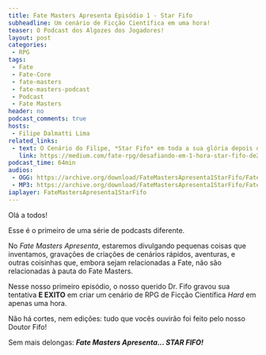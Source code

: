 ```yaml
---
title: Fate Masters Apresenta Episódio 1 - Star Fifo
subheadline: Um cenário de Ficção Científica em uma hora!
teaser: O Podcast dos Algozes dos Jogadores!
layout: post
categories:
 - RPG
tags:
 - Fate
 - Fate-Core
 - fate-masters
 - fate-masters-podcast
 - Podcast
 - Fate Masters
header: no
podcast_comments: true 
hosts:
 - Filipe Dalmatti Lima
related_links:
 - text: O Cenário do Filipe, *Star Fifo* em toda a sua glória depois de uma hora!
   link: https://medium.com/fate-rpg/desafiando-em-1-hora-star-fifo-de2bef608d3c
podcast_time: 64min
audios:
 - OGG: https://archive.org/download/FateMastersApresenta1StarFifo/FateMastersApresenta%231-StarFifo.ogg
 - MP3: https://archive.org/download/FateMastersApresenta1StarFifo/FateMastersApresenta%231-StarFifo.mp3
iaplayer: FateMastersApresenta1StarFifo
---
```


Olá a todos!

Esse é o primeiro de uma série de podcasts diferente.

No *Fate Masters Apresenta*,  estaremos divulgando pequenas coisas que
inventamos, gravações  de criações  de cenários rápidos,  aventuras, e
outras  coisinhas  que, embora  sejam  relacionadas  a Fate,  não  são
relacionadas à pauta do Fate Masters.

Nesse nosso  primeiro episódio,  o nosso querido  Dr. Fifo  gravou sua
tentativa **E EXITO** em criar um  cenário de RPG de Ficção Científica
*Hard* em apenas uma hora. 

Não há  cortes, nem  edições: tudo  que vocês  ouvirão foi  feito pelo
nosso Doutor Fifo!

Sem mais delongas: **_Fate Masters Apresenta... STAR FIFO!_**
